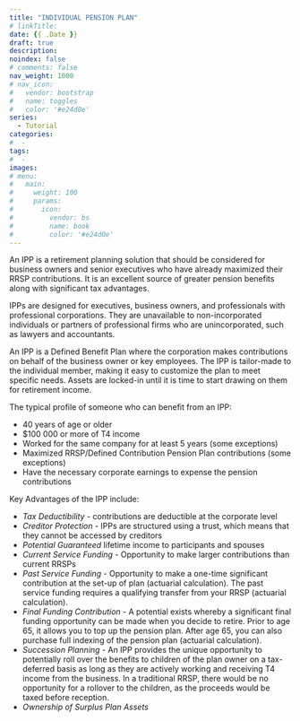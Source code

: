 ```yaml
---
title: "INDIVIDUAL PENSION PLAN"
# linkTitle:
date: {{ .Date }}
draft: true
description: 
noindex: false
# comments: false
nav_weight: 1000
# nav_icon:
#   vendor: bootstrap
#   name: toggles
#   color: '#e24d0e'
series:
  - Tutorial
categories:
#  - 
tags:
#  - 
images:
# menu:
#   main:
#     weight: 100
#     params:
#       icon:
#         vendor: bs
#         name: book
#         color: '#e24d0e'
---
```


An IPP is a retirement planning solution that should be considered for business owners and senior executives who have already maximized their RRSP contributions. It is an excellent source of greater pension benefits along with significant tax advantages.

<!--more-->

IPPs are designed for executives, business owners, and professionals with professional corporations. They are unavailable to non-incorporated individuals or partners of professional firms who are unincorporated, such as lawyers and accountants.

An IPP is a Defined Benefit Plan where the corporation makes contributions on behalf of the business owner or key employees. The IPP is tailor-made to the individual member, making it easy to customize the plan to meet specific needs. Assets are locked-in until it is time to start drawing on them for retirement income.

The typical profile of someone who can benefit from an IPP:

- 40 years of age or older
- $100 000 or more of T4 income
- Worked for the same company for at least 5 years (some exceptions)
- Maximized RRSP/Defined Contribution Pension Plan contributions (some exceptions)
- Have the necessary corporate earnings to expense the pension contributions

Key Advantages of the IPP include:

- *Tax Deductibility* - contributions are deductible at the corporate level
- *Creditor Protection* - IPPs are structured using a trust, which means that they cannot be accessed by creditors
- *Potential Guaranteed* lifetime income to participants and spouses
- *Current Service Funding* - Opportunity to make larger contributions than current RRSPs
- *Past Service Funding* - Opportunity to make a one-time significant contribution at the set-up of plan (actuarial calculation).  The past service funding requires a qualifying transfer from your RRSP (actuarial calculation).
- *Final Funding Contribution* - A potential exists whereby a significant final funding opportunity can be made when you decide to retire.  Prior to age 65, it allows you to top up the pension plan.  After age 65, you can also purchase full indexing of the pension plan (actuarial calculation).
- *Succession Planning* - An IPP provides the unique opportunity to potentially roll over the benefits to children of the plan owner on a tax-deferred basis as long as they are actively working and receiving T4 income from the business.  In a traditional RRSP, there would be no opportunity for a rollover to the children, as the proceeds would be taxed before reception.
- *Ownership of Surplus Plan Assets*
